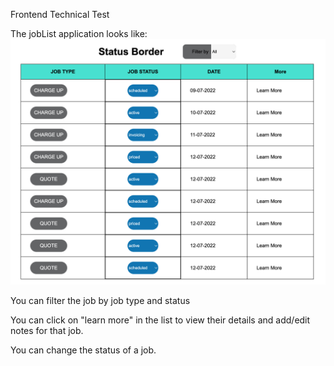 Frontend Technical Test

The jobList application looks like:
![image](https://github.com/2005lya/2005lya/blob/main/Screen%20Shot%202022-09-08%20at%201.26.37%20PM.png)

You can filter the job by job type and status

You can click on "learn more" in the list to view their details and add/edit notes for that job.

You can change the status of a job.
 
